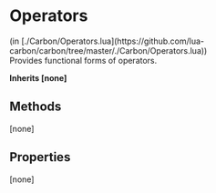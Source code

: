 <h1 class="class-title">Operators</h1>
<span class="file-link">(in [./Carbon/Operators.lua](https://github.com/lua-carbon/carbon/tree/master/./Carbon/Operators.lua))</span><br/>
Provides functional forms of operators.

**Inherits [none]**

## Methods
[none]

## Properties
[none]

